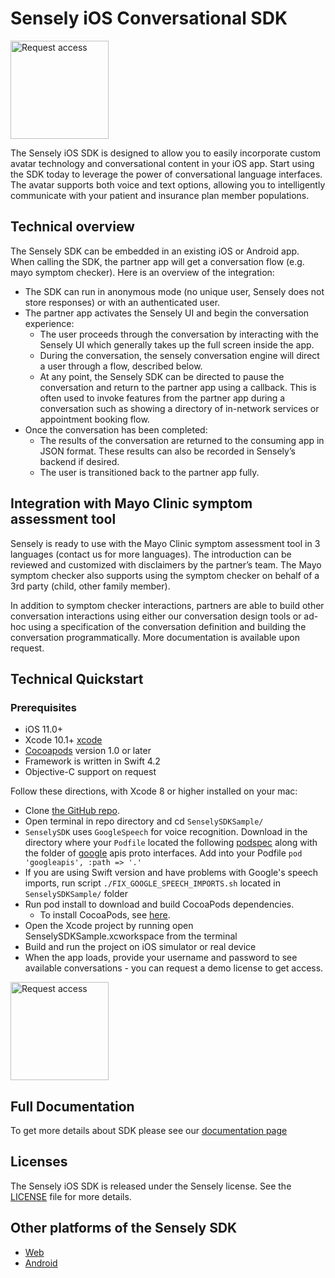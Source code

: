 # Sensely iOS Conversational SDK

<a href="https://tinyurl.com/senselysdk"><img src="https://cl.ly/ca1a088639e6/request-access-button.png" alt="Request access" width="157"></a>

The Sensely iOS SDK is designed to allow you to easily incorporate custom avatar technology and conversational content in your iOS app. Start using the SDK today to leverage the power of conversational language interfaces. The avatar supports both voice and text options, allowing you to intelligently communicate with your patient and insurance plan member populations.

## Technical overview

The Sensely SDK can be embedded in an existing iOS or Android app. When calling the SDK, the partner app will get a conversation flow (e.g. mayo symptom checker). Here is an overview of the integration:

* The SDK can run in anonymous mode (no unique user, Sensely does not store responses) or with an authenticated user.
* The partner app activates the Sensely UI and begin the conversation experience:
    * The user proceeds through the conversation by interacting with the Sensely UI which generally takes up the full screen inside the app.
    * During the conversation, the sensely conversation engine will direct a user through a flow, described below.
    * At any point, the Sensely SDK can be directed to pause the conversation and return to the partner app using a callback. This is often used to invoke features from the partner app during a conversation such as showing a directory of in-network services or appointment booking flow. 
* Once the conversation has been completed:
    * The results of the conversation are returned to the consuming app in JSON format. These results can also be recorded in Sensely’s backend if desired.
    * The user is transitioned back to the partner app fully.

## Integration with Mayo Clinic symptom assessment tool

Sensely is ready to use with the Mayo Clinic symptom assessment tool in 3 languages (contact us for more languages). The introduction can be reviewed and customized with disclaimers by the partner’s team. The Mayo symptom checker also supports using the symptom checker on behalf of a 3rd party (child, other family member).

In addition to symptom checker interactions, partners are able to build other conversation interactions using either our conversation design tools or ad-hoc using a specification of the conversation definition and building the conversation programmatically. More documentation is available upon request. 

## Technical Quickstart

### Prerequisites
- iOS 11.0+
- Xcode 10.1+ [xcode]
- [Cocoapods][cocoapods] version 1.0 or later
- Framework is written in Swift 4.2
- Objective-C support on request

Follow these directions, with Xcode 8 or higher installed on your mac:
* Clone [the GitHub repo](https://github.com/Sensely/SDK-iOS).
* Open terminal in repo directory and cd `SenselySDKSample/`
* `SenselySDK` uses `GoogleSpeech` for voice recognition. Download in the directory where your `Podfile` located the following [podspec](https://github.com/GoogleCloudPlatform/ios-docs-samples/blob/master/speech/Objective-C/Speech-gRPC-Streaming/googleapis.podspec) along with the folder of [google](https://github.com/GoogleCloudPlatform/ios-docs-samples/tree/master/speech/Objective-C/Speech-gRPC-Streaming/google) apis proto interfaces. Add into your Podfile `pod 'googleapis', :path => '.'`
* If you are using Swift version and have problems with Google's speech imports, run script `./FIX_GOOGLE_SPEECH_IMPORTS.sh` located in `SenselySDKSample/` folder
* Run pod install to download and build CocoaPods dependencies.
    * To install CocoaPods, see [here](https://cocoapods.org/#install).
* Open the Xcode project by running open SenselySDKSample.xcworkspace from the terminal
* Build and run the project on iOS simulator or real device
* When the app loads, provide your username and password to see available conversations - you can request a demo license to get access.

<a href="https://tinyurl.com/senselysdk"><img src="https://cl.ly/ca1a088639e6/request-access-button.png" alt="Request access" width="157"></a>

## Full Documentation

  To get more details about SDK please see our [documentation page]

## Licenses

The Sensely iOS SDK is released under the Sensely license. See the [LICENSE] file for more details.

[LICENSE]: https://github.com/Sensely/SDK-iOS/blob/master/LICENSE
[cocoapods]: https://cocoapods.org/
[xcode]: https://developer.apple.com/xcode/
[documentation page]: https://sensely.github.io/SDK-iOS/

## Other platforms of the Sensely SDK
* [Web](https://github.com/Sensely/SDK-Web/)
* [Android](https://github.com/Sensely/SDK-Android)
